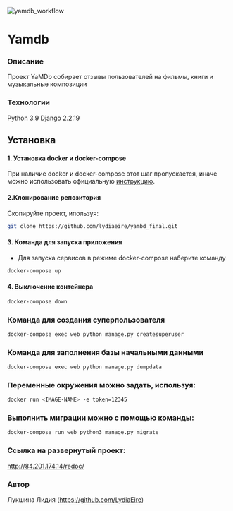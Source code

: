 ![yamdb_workflow](https://github.com/LydiaEire/yambd_project/actions/workflows/yamdb_workflow.yaml/badge.svg)

# Yamdb
### Описание
Проект YaMDb собирает отзывы пользователей на фильмы, книги и музыкальные композиции
### Технологии
Python 3.9
Django 2.2.19

## Установка

#### 1. Установка docker и docker-compose
 При наличие docker и docker-compose этот шаг пропускается, иначе можно использовать официальную [инструкцию](https://docs.docker.com/engine/install/).

#### 2.Клонирование репозитория
Скопируйте проект, ипользуя: 
```bash
git clone https://github.com/lydiaeire/yambd_final.git
```

#### 3. Команда для запуска приложения
- Для запуска сервисов в режиме docker-compose наберите команду

```bash
docker-compose up
``` 
#### 4. Выключение контейнера
```bash
docker-compose down
```

### Команда для создания суперпользователя
```bash
docker-compose exec web python manage.py createsuperuser
```
### Команда для заполнения базы начальными данными

```bash
docker-compose exec web python manage.py dumpdata
```
### Переменные окружения можно задать, используя:
```bash
docker run <IMAGE-NAME> -e token=12345
```

### Выполнить миграции можно с помощью команды:

```bash
docker-compose run web python3 manage.py migrate
```
### Ссылка на развернутый проект:
http://84.201.174.14/redoc/
### Автор
Лукшина Лидия (https://github.com/LydiaEire)